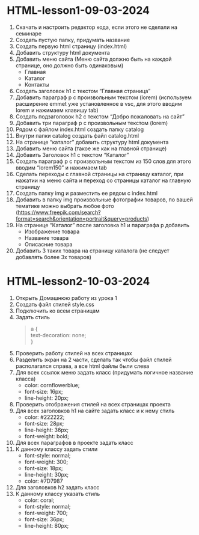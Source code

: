 # HTML-lesson1-09-03-2024

1. Скачать и настроить редактор кода, если этого не сделали на семинаре
2. Создать пустую папку, придумать название
3. Создать первую html страницу (index.html)
4. Добавить структуру html документа
5. Добавить меню сайта (Меню сайта должно быть на каждой странице, оно должно быть одинаковым)
   - Главная
   - Каталог
   - Контакты
6. Создать заголовок h1 с текстом “Главная страница”
7. Добавить параграф p с произвольным текстом (lorem) (используем расширение emmet уже установленное в vsc, для этого вводим lorem и нажимаем клавишу tab)
8. Создать подзаголовок h2 с текстом “Добро пожаловать на сайт”
9. Добавить три параграф p с произвольным текстом (lorem)
10. Рядом с файлом index.html создать папку catalog
11. Внутри папки catalog создать файл catalog.html
12. На странице “каталог” добавить структуру html документа
13. Добавить меню сайта (такое же как на главной странице)
14. Добавить Заголовок h1 с текстом “Каталог”
15. Создать параграф p с произвольным текстом из 150 слов для этого вводим “lorem150” и нажимаем tab
16. Сделать переходы с главной страницы на страницу каталог, при нажатии на меню сайта и переход со страницы каталог на главную страницу
17. Создать папку img и разместить ее рядом с index.html
18. Добавить в папку img произвольные фотографии товаров, по вашей тематике можно выбрать любое фото (https://www.freepik.com/search?format=search&orientation=portrait&query=products)
19. На странице “Каталог” после заголовка h1 и параграфа p добавить
    - Изображение товара
    - Название товара
    - Описасние товара
20. Добавить 3 таких товара на страницу каталога (не следует добавлять более 3х товаров)

# HTML-lesson2-10-03-2024

1. Открыть Домашнюю работу из урока 1
2. Создать файл стилей style.css
3. Подключить ко всем страницам
4. Задать стиль <br>
   > a {<br>
   > text-decoration: none;<br>
   > }
5. Проверить работу стилей на всех страницах
6. Разделить экран на 2 части, сделать так чтобы файл стилей располагался справа, а все html файлы были слева
7. Для всех ссылок меню задать класс (придумать логичное название класса)
   - color: cornflowerblue;
   - font-size: 16px;
   - line-height: 20px;
8. Проверить отображения стилей на всех страницах проекта
9. Для всех заголовков h1 на сайте задать класс и к нему стиль
   - color: #222222;
   - font-size: 28px;
   - line-height: 36px;
   - font-weight: bold;
10. Для всех параграфов в проекте задать класс
11. К данному классу задать стили
    - font-style: normal;
    - font-weight: 300;
    - font-size: 18px;
    - line-height: 30px;
    - color: #7D7987
12. Для заголовков h2 задать класс
13. К данному классу указать стиль
    - color: coral;
    - font-style: normal;
    - font-weight: 700;
    - font-size: 36px;
    - line-height: 80px;
